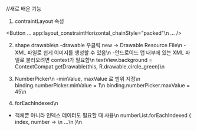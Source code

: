 

//새로 배운 기능
1. contraintLayout 속성

<Button
...
   app:layout_constraintHorizontal_chainStyle="packed"\n
...
/>

2. shape drawable\n
-drawable 우클릭 new -> Drawable Resource File\n
-XML 파일로 쉽게 이미지를 생성할 수 있음\n
-안드로이드 앱 내부에 있는 XML 파일로 불러오려면 context가 필요함\n
textView.background = ContextCompat.getDrawable(this, R.drawable.circle_green)\n

3. NumberPicker\n
-minValue, maxValue 로 범위 지정\n
binding.numberPicker.minValue = 1\n
binding.numberPicker.maxValue = 45\n

4. forEachIndexed\n
- 객체뿐 아니라 인덱스 데이터도 필요할 때 사용\n
 numberList.forEachIndexed { index, number -> \n
   ...\n
}\n

